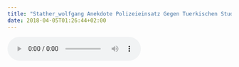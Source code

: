 ```yaml
---
title: "Stather_wolfgang Anekdote Polizeieinsatz Gegen Tuerkischen Studenten Unter Terrorverdacht"
date: 2018-04-05T01:26:44+02:00
---
```


<audio controls>
	<source src="stather_wolfgang-anekdote-polizeieinsatz-gegen-tuerkischen-studenten-unter-terrorverdacht.wav">
	Your browser does not support the audio element
</audio>